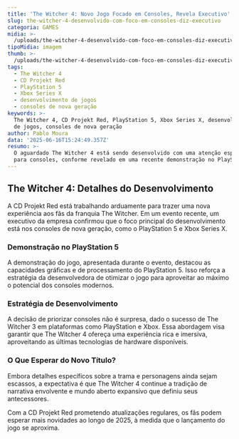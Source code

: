 ```yaml
---
title: 'The Witcher 4: Novo Jogo Focado em Consoles, Revela Executivo'
slug: the-witcher-4-desenvolvido-com-foco-em-consoles-diz-executivo
categoria: GAMES
midia: >-
  /uploads/the-witcher-4-desenvolvido-com-foco-em-consoles-diz-executivo-thumb.jpg
tipoMidia: imagem
thumb: >-
  /uploads/the-witcher-4-desenvolvido-com-foco-em-consoles-diz-executivo-thumb.jpg
tags:
  - The Witcher 4
  - CD Projekt Red
  - PlayStation 5
  - Xbox Series X
  - desenvolvimento de jogos
  - consoles de nova geração
keywords: >-
  The Witcher 4, CD Projekt Red, PlayStation 5, Xbox Series X, desenvolvimento
  de jogos, consoles de nova geração
author: Pablo Moura
data: '2025-06-16T15:24:49.357Z'
resumo: >-
  O aguardado The Witcher 4 está sendo desenvolvido com uma atenção especial
  para consoles, conforme revelado em uma recente demonstração no PlayStation 5.
---
```


## The Witcher 4: Detalhes do Desenvolvimento

A CD Projekt Red está trabalhando arduamente para trazer uma nova experiência aos fãs da franquia The Witcher. Em um evento recente, um executivo da empresa confirmou que o foco principal do desenvolvimento está nos consoles de nova geração, como o PlayStation 5 e Xbox Series X.

### Demonstração no PlayStation 5

A demonstração do jogo, apresentada durante o evento, destacou as capacidades gráficas e de processamento do PlayStation 5. Isso reforça a estratégia da desenvolvedora de otimizar o jogo para aproveitar ao máximo o potencial dos consoles modernos.

### Estratégia de Desenvolvimento

A decisão de priorizar consoles não é surpresa, dado o sucesso de The Witcher 3 em plataformas como PlayStation e Xbox. Essa abordagem visa garantir que The Witcher 4 ofereça uma experiência rica e imersiva, aproveitando as últimas tecnologias de hardware disponíveis.

### O Que Esperar do Novo Título?

Embora detalhes específicos sobre a trama e personagens ainda sejam escassos, a expectativa é que The Witcher 4 continue a tradição de narrativa envolvente e mundo aberto expansivo que definiu seus antecessores.

Com a CD Projekt Red prometendo atualizações regulares, os fãs podem esperar mais novidades ao longo de 2025, à medida que o lançamento do jogo se aproxima.
